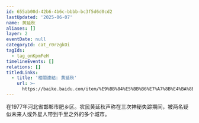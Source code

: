 ```yaml
---
id: 655ab00d-42b6-4b6c-bbbb-bc3f5d6d0cd2
lastUpdated: '2025-06-07'
name: 黄延秋
aliases: []
layer: 2
eventDate: null
categoryId: cat_r0rzgkOi
tagIds:
  - tag_onKpmFeH
timelineEvents: []
relations: []
titledLinks:
  - title: '相關連結: 黄延秋'
    url: >-
      https://baike.baidu.com/item/%E9%BB%84%E5%BB%B6%E7%A7%8B%E4%BA%8B%E4%BB%B6/3270760
---
```

在1977年河北省邯郸市肥乡区。农民黄延秋声称在三次神秘失踪期间，被两名疑似未来人或外星人带到千里之外的多个城市。
